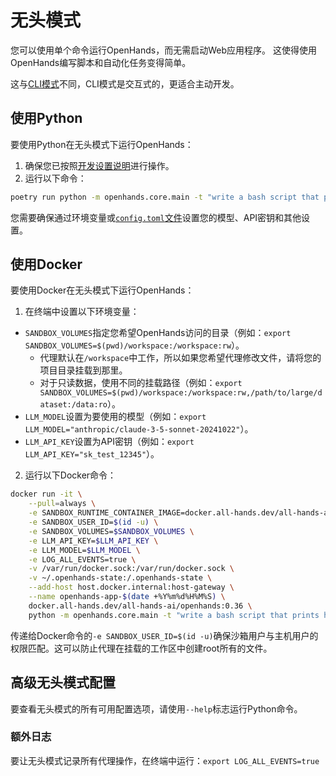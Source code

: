 # 无头模式

您可以使用单个命令运行OpenHands，而无需启动Web应用程序。
这使得使用OpenHands编写脚本和自动化任务变得简单。

这与[CLI模式](cli-mode)不同，CLI模式是交互式的，更适合主动开发。

## 使用Python

要使用Python在无头模式下运行OpenHands：
1. 确保您已按照[开发设置说明](https://github.com/All-Hands-AI/OpenHands/blob/main/Development.md)进行操作。
2. 运行以下命令：
```bash
poetry run python -m openhands.core.main -t "write a bash script that prints hi"
```

您需要确保通过环境变量或[`config.toml`文件](https://github.com/All-Hands-AI/OpenHands/blob/main/config.template.toml)设置您的模型、API密钥和其他设置。

## 使用Docker

要使用Docker在无头模式下运行OpenHands：

1. 在终端中设置以下环境变量：

- `SANDBOX_VOLUMES`指定您希望OpenHands访问的目录（例如：`export SANDBOX_VOLUMES=$(pwd)/workspace:/workspace:rw`）。
  - 代理默认在`/workspace`中工作，所以如果您希望代理修改文件，请将您的项目目录挂载到那里。
  - 对于只读数据，使用不同的挂载路径（例如：`export SANDBOX_VOLUMES=$(pwd)/workspace:/workspace:rw,/path/to/large/dataset:/data:ro`）。
- `LLM_MODEL`设置为要使用的模型（例如：`export LLM_MODEL="anthropic/claude-3-5-sonnet-20241022"`）。
- `LLM_API_KEY`设置为API密钥（例如：`export LLM_API_KEY="sk_test_12345"`）。

2. 运行以下Docker命令：

```bash
docker run -it \
    --pull=always \
    -e SANDBOX_RUNTIME_CONTAINER_IMAGE=docker.all-hands.dev/all-hands-ai/runtime:0.36-nikolaik \
    -e SANDBOX_USER_ID=$(id -u) \
    -e SANDBOX_VOLUMES=$SANDBOX_VOLUMES \
    -e LLM_API_KEY=$LLM_API_KEY \
    -e LLM_MODEL=$LLM_MODEL \
    -e LOG_ALL_EVENTS=true \
    -v /var/run/docker.sock:/var/run/docker.sock \
    -v ~/.openhands-state:/.openhands-state \
    --add-host host.docker.internal:host-gateway \
    --name openhands-app-$(date +%Y%m%d%H%M%S) \
    docker.all-hands.dev/all-hands-ai/openhands:0.36 \
    python -m openhands.core.main -t "write a bash script that prints hi"
```

传递给Docker命令的`-e SANDBOX_USER_ID=$(id -u)`确保沙箱用户与主机用户的权限匹配。这可以防止代理在挂载的工作区中创建root所有的文件。

## 高级无头模式配置

要查看无头模式的所有可用配置选项，请使用`--help`标志运行Python命令。

### 额外日志

要让无头模式记录所有代理操作，在终端中运行：`export LOG_ALL_EVENTS=true`